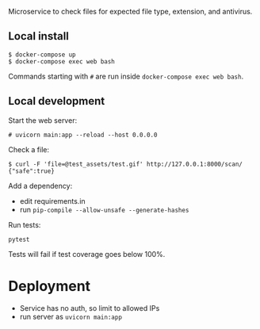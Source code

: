 Microservice to check files for expected file type, extension, and antivirus.

## Local install

    $ docker-compose up
    $ docker-compose exec web bash

Commands starting with `#` are run inside `docker-compose exec web bash`.

## Local development

Start the web server:

    # uvicorn main:app --reload --host 0.0.0.0
    
Check a file:

    $ curl -F 'file=@test_assets/test.gif' http://127.0.0.1:8000/scan/
    {"safe":true}
    
Add a dependency:

* edit requirements.in
* run `pip-compile --allow-unsafe --generate-hashes`

Run tests:

    pytest

Tests will fail if test coverage goes below 100%.

# Deployment

* Service has no auth, so limit to allowed IPs
* run server as `uvicorn main:app`